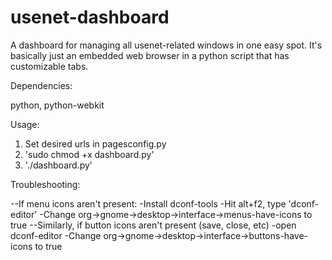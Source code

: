 usenet-dashboard
================

A dashboard for managing all usenet-related windows in one easy spot.  It's basically just an embedded web browser in a python script that has customizable tabs.

Dependencies:

python, python-webkit

Usage:

1. Set desired urls in pagesconfig.py
2. 'sudo chmod +x dashboard.py'
3. './dashboard.py'

Troubleshooting:

--If menu icons aren't present:
   -Install dconf-tools
   -Hit alt+f2, type 'dconf-editor'
   -Change org->gnome->desktop->interface->menus-have-icons to true
--Similarly, if button icons aren't present (save, close, etc)
   -open dconf-editor
   -Change org->gnome->desktop->interface->buttons-have-icons to true
